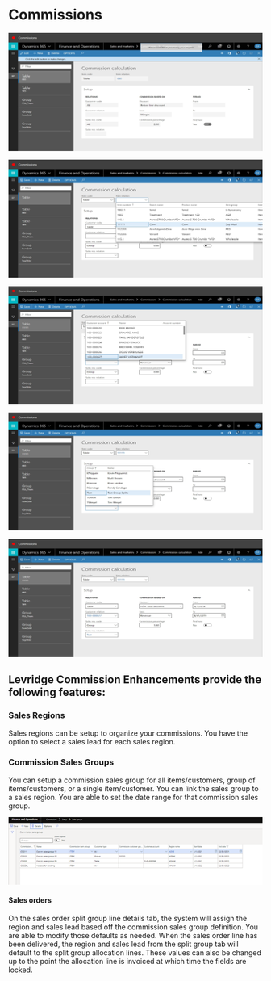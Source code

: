 ﻿# Commissions


![Commissions2](./assets/images/Commissions/Commissions2.png)

![Commissions3](./assets/images/Commissions/Commissions3.png)

![Commissions4](./assets/images/Commissions/Commissions4.png)

![Commissions5](./assets/images/Commissions/Commissions5.png)

![Commissions10](./assets/images/Commissions/Commissions10.png)

## Levridge Commission Enhancements provide the following features: 

### Sales Regions

Sales regions can be setup to organize your commissions. You have the option to select a sales lead for each sales region.

### Commission Sales Groups

You can setup a commission sales group for all items/customers, group of items/customers, or a single item/customer.  You can link the sales group to a sales region. You are able to set the date range for that commission sales group. 

![Commissions10](./assets/images/Commissions/Commissions_1.png)

#### Sales orders

On the sales order split group line details tab, the system will assign the region and sales lead based off the commission sales group definition. You are able to modify those defaults as needed. When the sales order line has been delivered, the region and sales lead from the split group tab will default to the split group allocation lines. These values can also be changed up to the point the allocation line is invoiced at which time the fields are locked. 
